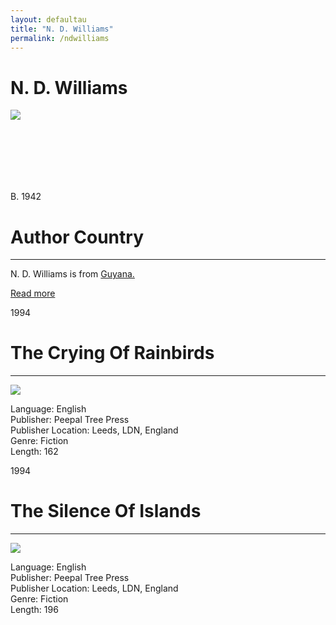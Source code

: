 ```yaml
---
layout: defaultau
title: "N. D. Williams"
permalink: /ndwilliams
---
```

<!-- partial:index.partial.html -->
<div class="content">
    <h1>N. D. Williams</h1>
    <div class="quote">
        <div><img src="https://t4.ftcdn.net/jpg/03/40/12/49/360_F_340124934_bz3pQTLrdFpH92ekknuaTHy8JuXgG7fi.jpg" class="logo"></div>
    </div>
    <div class="timeline">
        <div style="padding-bottom:100px;"></div>
        <div class="block">
            <div class="date right"><p class="right"> B. 1942  </p></div>
            <div class="dot"></div>
            <div class="left first">
            <div class="author_country">
                <h1>Author Country</h1><hr>
          <div class="aclocation">  <p> N. D. Williams is from <a href="http://localhost:4000/62">Guyana.</a></p></div>
                <div class="acreadmore"><a href="https://en.wikipedia.org/wiki/N._D._Williams" target="_blank">Read more</a></div>
            </div>
            </div>
        </div>
        <div class="block">
            <div class="date left"><p class="left">1994</p></div>
            <div class="dot"></div>
            <div class="right">
                <h1>The Crying Of Rainbirds</h1><hr>
                <p><img src="https://m.media-amazon.com/images/W/WEBP_402378-T2/images/I/51BTXQAVN0L._SY291_BO1,204,203,200_QL40_FMwebp_.jpg"></p>
                <p>
                Language: English<br/>
                Publisher: Peepal Tree Press<br/>
                Publisher Location: Leeds, LDN, England<br/>
                Genre: Fiction<br/>
                Length: 162</p>
            </div>
        </div>
        <div class="block">
            <div class="date right"><p class="right hide">1994</p></div>
            <div class="dot"></div>
            <div class="left hide">
                <h1>The Silence Of Islands</h1><hr>
                <p><img src="https://books.google.dm/books/content?id=AV57AAAAMAAJ&printsec=frontcover&img=1&zoom=1&imgtk=AFLRE70xB2cCCY1C-DI6S7H0ygMoA4KCKImL8OuKYGai3wp2qLxF2_Jv5adTjXUMqXDM8fxTSKEgCKcYFcRX35wpcw9lOXt5wprr_OXgXommJo4w9OAtMGQxT13BCaiyNfCk49rEHUC1"></p>
                <p>
                Language: English<br/>
                Publisher: Peepal Tree Press<br/>
                Publisher Location: Leeds, LDN, England<br/>
                Genre: Fiction<br/>
                Length: 196</p>
                </p>
            </div>
        </div>

</div>
<!-- partial -->
  <script src='https://cdnjs.cloudflare.com/ajax/libs/jquery/3.1.1/jquery.min.js'></script><script  src="assets/js/authorscript.js"></script>
